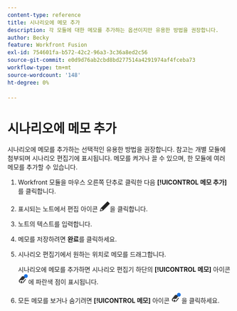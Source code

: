 ```yaml
---
content-type: reference
title: 시나리오에 메모 추가
description: 각 모듈에 대한 메모를 추가하는 옵션이지만 유용한 방법을 권장합니다.
author: Becky
feature: Workfront Fusion
exl-id: 754601fa-b572-42c2-96a3-3c36a8ed2c56
source-git-commit: e0d9d76ab2cbd8bd277514a4291974af4fceba73
workflow-type: tm+mt
source-wordcount: '148'
ht-degree: 0%

---
```


# 시나리오에 메모 추가

시나리오에 메모를 추가하는 선택적인 유용한 방법을 권장합니다. 참고는 개별 모듈에 첨부되며 시나리오 편집기에 표시됩니다. 메모를 켜거나 끌 수 있으며, 한 모듈에 여러 메모를 추가할 수 있습니다.

1. Workfront 모듈을 마우스 오른쪽 단추로 클릭한 다음 **[!UICONTROL 메모 추가]**&#x200B;를 클릭합니다.
1. 표시되는 노트에서 편집 아이콘 ![편집 아이콘](assets/edit-note.png)을 클릭합니다.
1. 노트의 텍스트를 입력합니다.
1. 메모를 저장하려면 **완료**&#x200B;를 클릭하세요.
1. 시나리오 편집기에서 원하는 위치로 메모를 드래그합니다.

   시나리오에 메모를 추가하면 시나리오 편집기 하단의 **[!UICONTROL 메모]** 아이콘 ![메모 아이콘 ](assets/notes-icon-w-dot.png)에 파란색 점이 표시됩니다.

1. 모든 메모를 보거나 숨기려면 **[!UICONTROL 메모]** 아이콘 ![점이 있는 메모 아이콘](assets/notes-icon-w-dot.png)을 클릭하세요.
